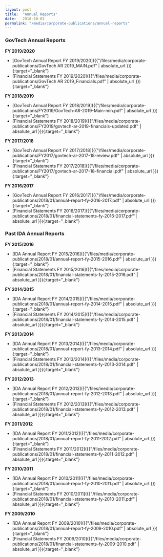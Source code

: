 ```yaml
---
layout: post
title:  "Annual Reports"
date:   2018-10-01
permalink: "/media/corporate-publications/annual-reports"
---
```


### **GovTech Annual Reports**

**FY 2019/2020**
* [GovTech Annual Report FY 2019/2020]({{"/files/media/corporate-publications/GovTech AR 2019_MAIN.pdf" | absolute_url }}){:target="_blank"}
* [Financial Statements FY 2019/2020]({{"/files/media/corporate-publications/GovTech AR 2019_Financials.pdf" | absolute_url }}){:target="_blank"}


**FY 2018/2019**
* [GovTech Annual Report FY 2018/2019]({{"/files/media/corporate-publications/FY2019/GovTech-AR-2019-Main-min.pdf" | absolute_url }}){:target="_blank"}
* [Financial Statements FY 2018/2019]({{"/files/media/corporate-publications/FY2019/govtech-ar-2019-financials-updated.pdf" | absolute_url }}){:target="_blank"}


**FY 2017/2018**
* [GovTech Annual Report FY 2017/2018]({{"/files/media/corporate-publications/FY2017/govtech-ar-2017-18-review.pdf" | absolute_url }}){:target="_blank"}
* [Financial Statements FY 2017/2018]({{"/files/media/corporate-publications/FY2017/govtech-ar-2017-18-financial.pdf" | absolute_url }}){:target="_blank"}


**FY 2016/2017**
* [GovTech Annual Report FY 2016/2017]({{"/files/media/corporate-publications/2018/01/annual-report-fy-2016-2017.pdf" | absolute_url }}){:target="_blank"}
* [Financial Statements FY 2016/2017]({{"/files/media/corporate-publications/2018/01/financial-statements-fy-2016-2017.pdf" | absolute_url }}){:target="_blank"}


### **Past IDA Annual Reports**

**FY 2015/2016**
* [IDA Annual Report FY 2015/2016]({{"/files/media/corporate-publications/2018/01/annual-report-fy-2015-2016.pdf" | absolute_url }}){:target="_blank"}
* [Financial Statements FY 2015/2016]({{"/files/media/corporate-publications/2018/01/financial-statements-fy-2015-2016.pdf" | absolute_url }}){:target="_blank"}

**FY 2014/2015**
* [IDA Annual Report FY 2014/2015]({{"/files/media/corporate-publications/2018/01/annual-report-fy-2014-2015.pdf" | absolute_url }}){:target="_blank"}
* [Financial Statements FY 2014/2015]({{"/files/media/corporate-publications/2018/01/financial-statements-fy-2014-2015.pdf" | absolute_url }}){:target="_blank"}

**FY 2013/2014**
* [IDA Annual Report FY 2013/2014]({{"/files/media/corporate-publications/2018/01/annual-report-fy-2013-2014.pdf" | absolute_url }}){:target="_blank"}
* [Financial Statements FY 2013/2014]({{"/files/media/corporate-publications/2018/01/financial-statements-fy-2013-2014.pdf" | absolute_url }}){:target="_blank"}

**FY 2012/2013**
* [IDA Annual Report FY 2012/2013]({{"/files/media/corporate-publications/2018/01/annual-report-fy-2012-2013.pdf" | absolute_url }}){:target="_blank"}
* [Financial Statements FY 2012/2013]({{"/files/media/corporate-publications/2018/01/financial-statements-fy-2012-2013.pdf" | absolute_url }}){:target="_blank"}

**FY 2011/2012**
* [IDA Annual Report FY 2011/2012]({{"/files/media/corporate-publications/2018/01/annual-report-fy-2011-2012.pdf" | absolute_url }}){:target="_blank"}
* [Financial Statements FY 2011/2012]({{"/files/media/corporate-publications/2018/01/financial-statements-fy-2011-2012.pdf" | absolute_url }}){:target="_blank"}

**FY 2010/2011**
* [IDA Annual Report FY 2010/2011]({{"/files/media/corporate-publications/2018/01/annual-report-fy-2010-2011.pdf" | absolute_url }}){:target="_blank"}
* [Financial Statements FY 2010/2011]({{"/files/media/corporate-publications/2018/01/financial-statements-fy-2010-2011.pdf" | absolute_url }}){:target="_blank"}

**FY 2009/2010**
* [IDA Annual Report FY 2009/2010]({{"/files/media/corporate-publications/2018/01/annual-report-fy-2009-2010.pdf" | absolute_url }}){:target="_blank"}
* [Financial Statements FY 2009/2010]({{"/files/media/corporate-publications/2018/01/financial-statements-fy-2009-2010.pdf" | absolute_url }}){:target="_blank"}

